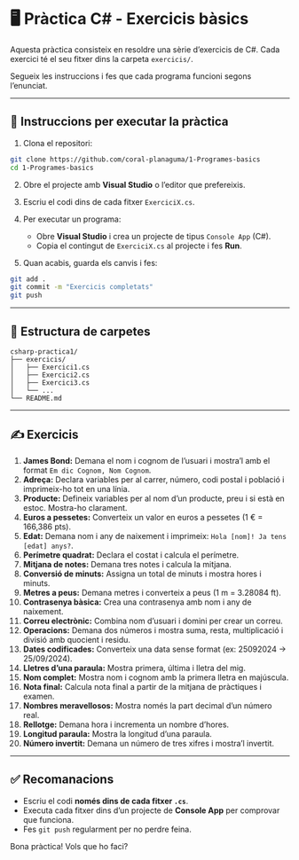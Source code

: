 # 🖥️ Pràctica C# - Exercicis bàsics

Aquesta pràctica consisteix en resoldre una sèrie d’exercicis de C#. Cada exercici té el seu fitxer dins la carpeta `exercicis/`.  

Segueix les instruccions i fes que cada programa funcioni segons l’enunciat.  

---

## 📌 Instruccions per executar la pràctica
1. Clona el repositori:
```bash
git clone https://github.com/coral-planaguma/1-Programes-basics
cd 1-Programes-basics
````

2. Obre el projecte amb **Visual Studio** o l’editor que prefereixis.
3. Escriu el codi dins de cada fitxer `ExerciciX.cs`.
4. Per executar un programa:

   * Obre **Visual Studio** i crea un projecte de tipus `Console App` (C#).
   * Copia el contingut de `ExerciciX.cs` al projecte i fes **Run**.
5. Quan acabis, guarda els canvis i fes:

```bash
git add .
git commit -m "Exercicis completats"
git push
```

---

## 📂 Estructura de carpetes

```
csharp-practica1/
├── exercicis/
│   ├── Exercici1.cs
│   ├── Exercici2.cs
│   ├── Exercici3.cs
│   └── ...
└── README.md
```

---

## ✍️ Exercicis

1. **James Bond:** Demana el nom i cognom de l’usuari i mostra’l amb el format `Em dic Cognom, Nom Cognom`.
2. **Adreça:** Declara variables per al carrer, número, codi postal i població i imprimeix-ho tot en una línia.
3. **Producte:** Defineix variables per al nom d’un producte, preu i si està en estoc. Mostra-ho clarament.
4. **Euros a pessetes:** Converteix un valor en euros a pessetes (1 € = 166,386 pts).
5. **Edat:** Demana nom i any de naixement i imprimeix: `Hola [nom]! Ja tens [edat] anys?`.
6. **Perímetre quadrat:** Declara el costat i calcula el perímetre.
7. **Mitjana de notes:** Demana tres notes i calcula la mitjana.
8. **Conversió de minuts:** Assigna un total de minuts i mostra hores i minuts.
9. **Metres a peus:** Demana metres i converteix a peus (1 m = 3.28084 ft).
10. **Contrasenya bàsica:** Crea una contrasenya amb nom i any de naixement.
11. **Correu electrònic:** Combina nom d’usuari i domini per crear un correu.
12. **Operacions:** Demana dos números i mostra suma, resta, multiplicació i divisió amb quocient i residu.
13. **Dates codificades:** Converteix una data sense format (ex: 25092024 → 25/09/2024).
14. **Lletres d’una paraula:** Mostra primera, última i lletra del mig.
15. **Nom complet:** Mostra nom i cognom amb la primera lletra en majúscula.
16. **Nota final:** Calcula nota final a partir de la mitjana de pràctiques i examen.
17. **Nombres meravellosos:** Mostra només la part decimal d’un número real.
18. **Rellotge:** Demana hora i incrementa un nombre d’hores.
19. **Longitud paraula:** Mostra la longitud d’una paraula.
20. **Número invertit:** Demana un número de tres xifres i mostra’l invertit.

---

## ✅ Recomanacions

* Escriu el codi **només dins de cada fitxer `.cs`**.
* Executa cada fitxer dins d’un projecte de **Console App** per comprovar que funciona.
* Fes `git push` regularment per no perdre feina.

Bona pràctica!
Vols que ho faci?
```
